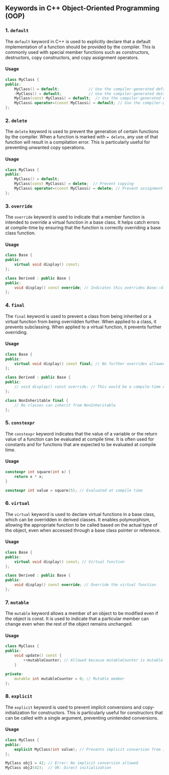 ## Keywords in C++ Object-Oriented Programming (OOP)

### 1. `default`
The `default` keyword in C++ is used to explicitly declare that a default implementation of a function should be provided by the compiler. This is commonly used with special member functions such as constructors, destructors, copy constructors, and copy assignment operators.

#### Usage
```cpp
class MyClass {
public:
    MyClass() = default;             // Use the compiler-generated default constructor
    ~MyClass() = default;            // Use the compiler-generated destructor
    MyClass(const MyClass&) = default;  // Use the compiler-generated copy constructor
    MyClass& operator=(const MyClass&) = default; // Use the compiler-generated copy assignment operator
};
```

### 2. `delete`
The `delete` keyword is used to prevent the generation of certain functions by the compiler. When a function is marked with `= delete`, any use of that function will result in a compilation error. This is particularly useful for preventing unwanted copy operations.

#### Usage
```cpp
class MyClass {
public:
    MyClass() = default;
    MyClass(const MyClass&) = delete;  // Prevent copying
    MyClass& operator=(const MyClass&) = delete; // Prevent assignment
};
```

### 3. `override`
The `override` keyword is used to indicate that a member function is intended to override a virtual function in a base class. It helps catch errors at compile-time by ensuring that the function is correctly overriding a base class function.

#### Usage
```cpp
class Base {
public:
    virtual void display() const;
};

class Derived : public Base {
public:
    void display() const override; // Indicates this overrides Base::display
};
```

### 4. `final`
The `final` keyword is used to prevent a class from being inherited or a virtual function from being overridden further. When applied to a class, it prevents subclassing. When applied to a virtual function, it prevents further overriding.

#### Usage
```cpp
class Base {
public:
    virtual void display() const final; // No further overrides allowed
};

class Derived : public Base {
public:
    // void display() const override; // This would be a compile-time error
};

class NonInheritable final {
    // No classes can inherit from NonInheritable
};
```

### 5. `constexpr`
The `constexpr` keyword indicates that the value of a variable or the return value of a function can be evaluated at compile time. It is often used for constants and for functions that are expected to be evaluated at compile time.

#### Usage
```cpp
constexpr int square(int x) {
    return x * x;
}

constexpr int value = square(5); // Evaluated at compile time
```

### 6. `virtual`
The `virtual` keyword is used to declare virtual functions in a base class, which can be overridden in derived classes. It enables polymorphism, allowing the appropriate function to be called based on the actual type of the object, even when accessed through a base class pointer or reference.

#### Usage
```cpp
class Base {
public:
    virtual void display() const; // Virtual function
};

class Derived : public Base {
public:
    void display() const override; // Override the virtual function
};
```

### 7. `mutable`
The `mutable` keyword allows a member of an object to be modified even if the object is const. It is used to indicate that a particular member can change even when the rest of the object remains unchanged.

#### Usage
```cpp
class MyClass {
public:
    void update() const {
        ++mutableCounter; // Allowed because mutableCounter is mutable
    }

private:
    mutable int mutableCounter = 0; // Mutable member
};
```

### 8. `explicit`
The `explicit` keyword is used to prevent implicit conversions and copy-initialization for constructors. This is particularly useful for constructors that can be called with a single argument, preventing unintended conversions.

#### Usage
```cpp
class MyClass {
public:
    explicit MyClass(int value); // Prevents implicit conversion from int to MyClass
};

MyClass obj1 = 42; // Error: No implicit conversion allowed
MyClass obj2(42);  // OK: Direct initialization
```
